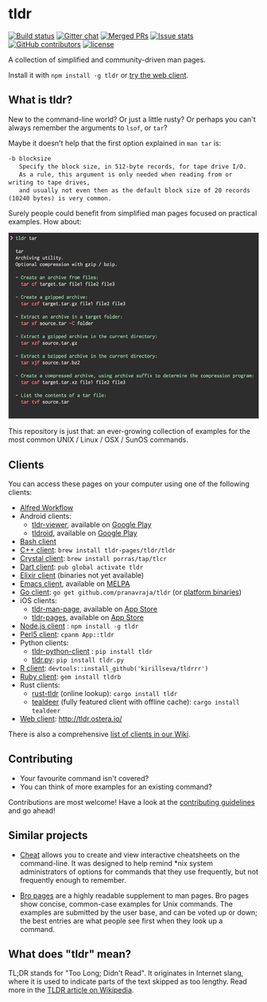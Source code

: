 # tldr

[![Build status][travis-image]][travis-url]
[![Gitter chat][gitter-image]][gitter-url]
[![Merged PRs][prs-merged-image]][prs-merged-url]
[![Issue stats][issuestats-image]][issuestats-url]
[![GitHub contributors][contributors-image]][contributors-url]
[![license][license-image]][license-url]

[travis-url]: https://travis-ci.org/tldr-pages/tldr
[travis-image]: https://travis-ci.org/tldr-pages/tldr.svg?branch=master
[gitter-url]: https://gitter.im/tldr-pages/tldr
[gitter-image]: https://badges.gitter.im/tldr-pages/tldr.svg
[prs-merged-url]: https://github.com/tldr-pages/tldr/pulls?q=is:pr+is:merged
[prs-merged-image]: https://img.shields.io/github/issues-pr-closed-raw/tldr-pages/tldr.svg?label=merged+PRs
[issuestats-url]: http://isitmaintained.com/project/tldr-pages/tldr
[issuestats-image]: http://isitmaintained.com/badge/resolution/tldr-pages/tldr.svg
[contributors-url]: https://github.com/tldr-pages/tldr/graphs/contributors
[contributors-image]: https://img.shields.io/github/contributors/tldr-pages/tldr.svg
[license-url]: https://github.com/tldr-pages/tldr/blob/master/LICENSE.md
[license-image]: https://img.shields.io/github/license/tldr-pages/tldr.svg

A collection of simplified and community-driven man pages.

Install it with `npm install -g tldr` or [try the web client](http://tldr.ostera.io).

## What is tldr?

New to the command-line world? Or just a little rusty?
Or perhaps you can't always remember the arguments to `lsof`, or `tar`?

Maybe it doesn't help that the first option explained in `man tar` is:

```
-b blocksize
   Specify the block size, in 512-byte records, for tape drive I/O.
   As a rule, this argument is only needed when reading from or writing to tape drives,
   and usually not even then as the default block size of 20 records (10240 bytes) is very common.
```

Surely people could benefit from simplified man pages focused on practical examples. How about:

![tldr screenshot](screenshot.png)

This repository is just that: an ever-growing collection of examples
for the most common UNIX / Linux / OSX / SunOS commands.

## Clients

You can access these pages on your computer using one of the following clients:

- [Alfred Workflow](https://github.com/cs1707/tldr-alfred)
- Android clients:
  - [tldr-viewer](https://github.com/gianasista/tldr-viewer), available on
    [Google Play](https://play.google.com/store/apps/details?id=de.gianasista.tldr_viewer)
  - [tldroid](https://github.com/hidroh/tldroid), available on
    [Google Play](https://play.google.com/store/apps/details?id=io.github.hidroh.tldroid)
- [Bash client](https://github.com/raylee/tldr)
- [C++ client](https://github.com/tldr-pages/tldr-cpp-client): `brew install tldr-pages/tldr/tldr`
- [Crystal client](https://github.com/porras/tlcr): `brew install porras/tap/tlcr`
- [Dart client](https://github.com/hterkelsen/tldr): `pub global activate tldr`
- [Elixir client](https://github.com/tldr-pages/tldr_elixir_client) (binaries not yet available)
- [Emacs client](https://github.com/kuanyui/tldr.el), available on [MELPA](https://github.com/melpa/melpa)
- [Go client](https://github.com/pranavraja/tldr): `go get github.com/pranavraja/tldr` (or [platform binaries](https://github.com/pranavraja/tldr/releases))
- iOS clients:
  - [tldr-man-page](https://github.com/freesuraj/TLDR), available on [App Store](https://appsto.re/sg/IQ0-_.i)
  - [tldr-pages](https://github.com/mflint/ios-tldr-viewer), available on [App Store](https://itunes.apple.com/us/app/tldt-pages/id1071725095?ls=1&mt=8)
- [Node.js client](https://github.com/tldr-pages/tldr-node-client) : `npm install -g tldr`
- [Perl5 client](https://github.com/shoichikaji/perl-tldr): `cpanm App::tldr`
- Python clients:
  - [tldr-python-client](https://github.com/tldr-pages/tldr-python-client) : `pip install tldr`
  - [tldr.py](https://github.com/lord63/tldr.py): `pip install tldr.py`
- [R client](https://github.com/kirillseva/tldrrr): `devtools::install_github('kirillseva/tldrrr')`
- [Ruby client](https://github.com/YellowApple/tldrb): `gem install tldrb`
- Rust clients:
    - [rust-tldr](https://github.com/rilut/rust-tldr) (online lookup): `cargo install tldr`
    - [tealdeer](https://github.com/dbrgn/tealdeer) (fully featured client with offline cache): `cargo install tealdeer`
- [Web client](https://github.com/ostera/tldr.jsx): http://tldr.ostera.io/

There is also a comprehensive [list of clients in our Wiki](https://github.com/tldr-pages/tldr/wiki/TLDR-clients).

## Contributing

- Your favourite command isn't covered?
- You can think of more examples for an existing command?

Contributions are most welcome!
Have a look at the [contributing guidelines](https://github.com/tldr-pages/tldr/blob/master/CONTRIBUTING.md)
and go ahead!

## Similar projects

- [Cheat](https://github.com/chrisallenlane/cheat) allows you to create and view interactive cheatsheets on the command-line.
  It was designed to help remind *nix system administrators of options for commands that they use frequently, but not frequently enough to remember.

- [Bro pages](http://bropages.org/) are a highly readable supplement to man pages.
  Bro pages show concise, common-case examples for Unix commands.
  The examples are submitted by the user base, and can be voted up or down; the best entries are what people see first when they look up a command.

## What does "tldr" mean?

TL;DR stands for "Too Long; Didn't Read".
It originates in Internet slang, where it is used to indicate parts of the text skipped as too lengthy.
Read more in the [TLDR article on Wikipedia](https://en.wikipedia.org/wiki/TL;DR).
